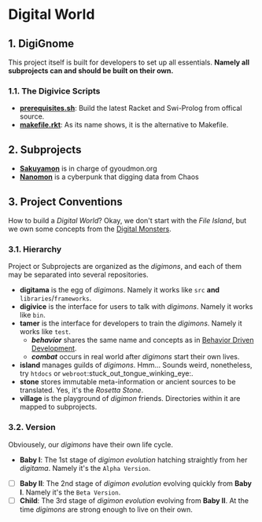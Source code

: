 # Digital World

## 1. DigiGnome

This project itself is built for developers to set up all essentials.
**Namely all subprojects can and should be built on their own.**

### 1.1. The **Digivice** Scripts
* [**prerequisites.sh**](prerequisites.sh): Build the latest Racket and
  Swi-Prolog from offical source.
* [**makefile.rkt**](makefile.rkt): As its name shows, it is the
  alternative to Makefile.

## 2. Subprojects
* [**Sakuyamon**](https://github.com/digital-world/sakuyamon) is in
  charge of gyoudmon.org
* [**Nanomon**](https://github.com/digital-world/nanomon) is a cyberpunk
  that digging data from Chaos

## 3. Project Conventions

How to build a _Digital World_? Okay, we don't start with the _File
Island_, but we own some concepts from the [Digital
Monsters](http://en.wikipedia.org/wiki/Digimon).

### 3.1. Hierarchy

Project or Subprojects are organized as the _digimons_, and each of them
may be separated into several repositories.
* **digitama** is the egg of _digimons_. Namely it works like `src`
  **and** `libraries`/`frameworks`.
* **digivice** is the interface for users to talk with _digimons_.
  Namely it works like `bin`.
* **tamer** is the interface for developers to train the _digimons_.
  Namely it works like `test`.
  * _**behavior**_ shares the same name and concepts as in  [Behavior
    Driven
    Development](http://en.wikipedia.org/wiki/Behavior-driven\_development).
  * _**combat**_ occurs in real world after _digimons_ start their own
    lives.
* **island** manages guilds of _digimons_. Hmm... Sounds weird,
  nonetheless, try `htdocs` or
  `webroot`:stuck\_out\_tongue\_winking\_eye:.
* **stone** stores immutable meta-information or ancient sources to be
  translated. Yes, it's the _Rosetta Stone_.
* **village** is the playground of _digimon_ friends. Directories within
  it are mapped to subprojects.

### 3.2. Version

Obviousely, our _digimons_ have their own life cycle.
* **Baby I**: The 1st stage of _digimon evolution_ hatching straightly
  from her _digitama_. Namely it's the `Alpha Version`.
* [ ] **Baby II**: The 2nd stage of _digimon evolution_ evolving quickly
  from **Baby I**. Namely it's the `Beta Version`.
* [ ] **Child**: The 3rd stage of _digimon evolution_ evolving from
  **Baby II**. At the time _digimons_ are strong enough to live on their
  own.
